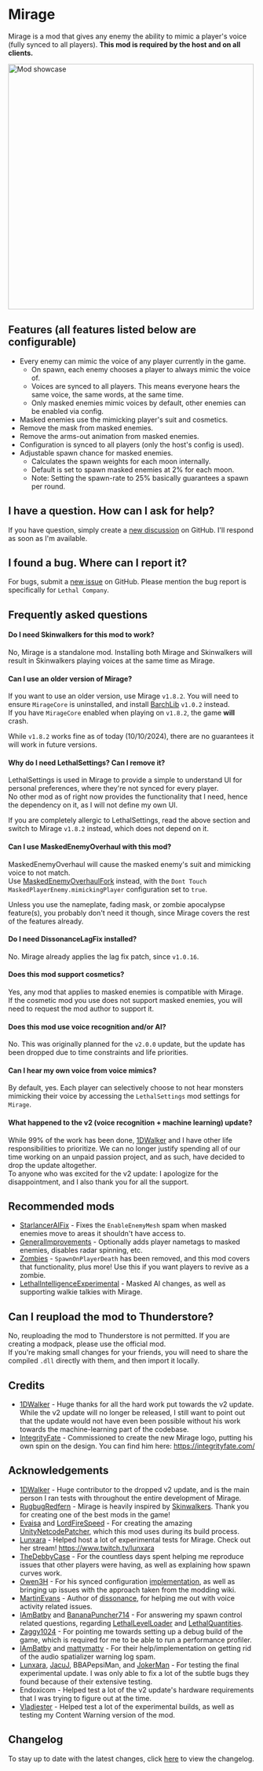 # Mirage

Mirage is a mod that gives any enemy the ability to mimic a player's voice (fully synced to all players). **This mod is required by the host and on all clients.**  

<a href="https://youtu.be/yThkkWAOc6Q">
  <img src="https://markdown-videos-api.jorgenkh.no/url?url=https%3A%2F%2Fyoutu.be%2FyThkkWAOc6Q" alt="Mod showcase" title="Mod showcase" width="500vw"/>
</a>

## Features (all features listed below are configurable)

- Every enemy can mimic the voice of any player currently in the game.
  - On spawn, each enemy chooses a player to always mimic the voice of.
  - Voices are synced to all players. This means everyone hears the same voice, the same words, at the same time.
  - Only masked enemies mimic voices by default, other enemies can be enabled via config.
- Masked enemies use the mimicking player's suit and cosmetics.
- Remove the mask from masked enemies.
- Remove the arms-out animation from masked enemies.
- Configuration is synced to all players (only the host's config is used).
- Adjustable spawn chance for masked enemies.
  - Calculates the spawn weights for each moon internally.
  - Default is set to spawn masked enemies at 2% for each moon.
  - Note: Setting the spawn-rate to 25% basically guarantees a spawn per round.

## I have a question. How can I ask for help?

If you have question, simply create a [new discussion](https://github.com/qwbarch/mirage/discussions) on GitHub.
I'll respond as soon as I'm available.

## I found a bug. Where can I report it?

For bugs, submit a [new issue](https://github.com/qwbarch/mirage/issues) on GitHub. Please mention the bug report is specifically for ``Lethal Company``.

## Frequently asked questions

#### Do I need Skinwalkers for this mod to work?

No, Mirage is a standalone mod. Installing both Mirage and Skinwalkers will result in Skinwalkers playing voices at the same time as Mirage.

#### Can I use an older version of Mirage?

If you want to use an older version, use Mirage ``v1.8.2``. You will need to ensure ``MirageCore`` is uninstalled, and install [BarchLib](https://thunderstore.io/c/lethal-company/p/qwbarch/BarchLib/) ``v1.0.2`` instead.  
If you have ``MirageCore`` enabled when playing on ``v1.8.2``, the game **will** crash.

While ``v1.8.2`` works fine as of today (10/10/2024), there are no guarantees it will work in future versions.

#### Why do I need LethalSettings? Can I remove it?

LethalSettings is used in Mirage to provide a simple to understand UI for personal preferences, where they're not synced for every player.  
No other mod as of right now provides the functionality that I need, hence the dependency on it, as I will not define my own UI.  

If you are completely allergic to LethalSettings, read the above section and switch to Mirage ``v1.8.2`` instead, which does not depend on it.

#### Can I use MaskedEnemyOverhaul with this mod?

MaskedEnemyOverhaul will cause the masked enemy's suit and mimicking voice to not match.  
Use [MaskedEnemyOverhaulFork](https://thunderstore.io/c/lethal-company/p/Coppertiel/MaskedEnemyOverhaulFork/) instead, with
the ``Dont Touch MaskedPlayerEnemy.mimickingPlayer`` configuration set to ``true``.

Unless you use the nameplate, fading mask, or zombie apocalypse feature(s), you probably don't need it though, since Mirage covers the rest of the features already.

#### Do I need DissonanceLagFix installed?

No. Mirage already applies the lag fix patch, since ``v1.0.16``.

#### Does this mod support cosmetics?

Yes, any mod that applies to masked enemies is compatible with Mirage.  
If the cosmetic mod you use does not support masked enemies, you will need to request the mod author to support it.

#### Does this mod use voice recognition and/or AI?

No. This was originally planned for the ``v2.0.0`` update, but the update has been dropped due to time constraints and life priorities.

#### Can I hear my own voice from voice mimics?

By default, yes. Each player can selectively choose to not hear monsters mimicking their voice by accessing the ``LethalSettings`` mod settings for ``Mirage``.

#### What happened to the v2 (voice recognition + machine learning) update?

While 99% of the work has been done, [1DWalker](https://github.com/1DWalker) and I have other life responsibilities to prioritize. We can no longer justify spending all of our time
working on an unpaid passion project, and as such, have decided to drop the update altogether.  
To anyone who was excited for the v2 update: I apologize for the disappointment, and I also thank you for all the support.

## Recommended mods

- [StarlancerAIFix](https://thunderstore.io/c/lethal-company/p/AudioKnight/StarlancerAIFix/) - Fixes the ``EnableEnemyMesh`` spam when masked enemies move to areas it shouldn't have access to.
- [GeneralImprovements](https://thunderstore.io/c/lethal-company/p/ShaosilGaming/GeneralImprovements/) - Optionally adds player nametags to masked enemies, disables radar spinning, etc.
- [Zombies](https://thunderstore.io/c/lethal-company/p/Synaxin/Zombies/) - ``SpawnOnPlayerDeath`` has been removed, and this mod covers that functionality, plus more! Use this if you want players to revive as a zombie.
- [LethalIntelligenceExperimental](https://thunderstore.io/c/lethal-company/p/VirusTLNR/LethalIntelligenceExperimental/) - Masked AI changes, as well as supporting walkie talkies with Mirage.

## Can I reupload the mod to Thunderstore?

No, reuploading the mod to Thunderstore is not permitted. If you are creating a modpack, please use the official mod.  
If you're making small changes for your friends, you will need to share the compiled ``.dll`` directly with them, and then import it locally.

## Credits

- [1DWalker](https://github.com/1DWalker) - Huge thanks for all the hard work put towards the v2 update. While the v2 update will no longer be released, I still want to point out that the update would not have even been possible without his work towards the machine-learning part of the codebase.  
- [IntegrityFate](https://integrityfate.com/) - Commissioned to create the new Mirage logo, putting his own spin on the design. You can find him here: https://integrityfate.com/

## Acknowledgements

- [1DWalker](https://github.com/1DWalker) - Huge contributor to the dropped v2 update, and is the main person I ran tests with throughout the entire development of Mirage.
- [RugbugRedfern](https://rugbug.net) - Mirage is heavily inspired by [Skinwalkers](https://thunderstore.io/c/lethal-company/p/RugbugRedfern/Skinwalkers/). Thank you for creating one of the best mods in the game!
- [Evaisa](https://github.com/EvaisaDev) and [LordFireSpeed](https://github.com/Lordfirespeed) - For creating the amazing [UnityNetcodePatcher](https://github.com/EvaisaDev/UnityNetcodePatcher), which this mod uses during its build process.
- [Lunxara](https://www.twitch.tv/lunxara) - Helped host a lot of experimental tests for Mirage. Check out her stream! https://www.twitch.tv/lunxara
- [TheDebbyCase](https://thunderstore.io/c/lethal-company/p/deB) - For the countless days spent helping me reproduce issues that other players were having, as well as explaining how spawn curves work.
- [Owen3H](https://github.com/Owen3H) - For his synced configuration [implementation](https://gist.github.com/Owen3H/c73e09314ed71b254256cbb15fd8c51e/5f314116ccd2ba3e5a2a38f01cf889dc674f2cfa), as well as bringing up issues with the approach taken from the modding wiki.
- [MartinEvans](https://github.com/martindevans) - Author of [dissonance](https://placeholder-software.co.uk/dissonance/docs/index.html), for helping me out with voice activity related issues.
- [IAmBatby](https://github.com/IAmBatby) and [BananaPuncher714](https://github.com/BananaPuncher714) - For answering my spawn control related questions, regarding [LethalLevelLoader](https://thunderstore.io/c/lethal-company/p/IAmBatby/LethalLevelLoader/) and [LethalQuantities](https://thunderstore.io/c/lethal-company/p/BananaPuncher714/LethalQuantities/).
- [Zaggy1024](https://github.com/Zaggy1024) - For pointing me towards setting up a debug build of the game, which is required for me to be able to run a performance profiler.
- [IAmBatby](https://github.com/IAmBatby) and [mattymatty](https://github.com/mattymatty97) - For their help/implementation on getting rid of the audio spatializer warning log spam.
- [Lunxara](https://www.twitch.tv/lunxara), [JacuJ](https://thunderstore.io/c/lethal-company/p/JacuJ/), BBAPepsiMan, and [JokerMan](https://steamcommunity.com/id/t1gre456/) - For testing the final experimental update. I was only able to fix a lot of the subtle bugs they found because of their extensive testing.
- Endoxicom - Helped test a lot of the v2 update's hardware requirements that I was trying to figure out at the time.
- [Vladiester](https://www.youtube.com/@Vladiester) - Helped test a lot of the experimental builds, as well as testing my Content Warning version of the mod.

## Changelog

To stay up to date with the latest changes, click [here](https://thunderstore.io/c/lethal-company/p/qwbarch/Mirage/changelog) to view the changelog.
